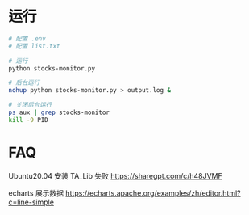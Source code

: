 # 运行

```sh
# 配置 .env
# 配置 list.txt

# 运行
python stocks-monitor.py

# 后台运行
nohup python stocks-monitor.py > output.log &

# 关闭后台运行
ps aux | grep stocks-monitor
kill -9 PID
```

# FAQ

Ubuntu20.04 安装 TA_Lib 失败
https://sharegpt.com/c/h48JVMF

echarts 展示数据
https://echarts.apache.org/examples/zh/editor.html?c=line-simple
